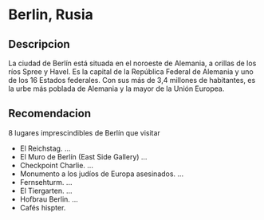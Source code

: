 # Berlin, Rusia

## Descripcion
La ciudad de Berlín está situada en el noroeste de Alemania, a orillas de los ríos Spree y Havel. Es la capital de la República Federal de Alemania y uno de los 16 Estados federales. Con sus más de 3,4 millones de habitantes, es la urbe más poblada de Alemania y la mayor de la Unión Europea.

## Recomendacion 
8 lugares imprescindibles de Berlín que visitar
- El Reichstag. ...
- El Muro de Berlín (East Side Gallery) ...
- Checkpoint Charlie. ...
- Monumento a los judíos de Europa asesinados. ...
- Fernsehturm. ...
- El Tiergarten. ...
- Hofbrau Berlin. ...
- Cafés hispter.
